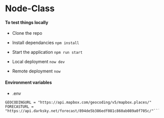 # Node-Class

#### To test things locally
- Clone the repo

- Install dependancies `npm install`

- Start the application `npm run start`

- Local deployment `now dev`

- Remote deployment `now`

#### Environment variables
- .env
```ACCESSTOKEN = "pk.eyJ1Ijoia2FzdWxlam9zZXBoIiwiYSI6ImNqdzRmdGI3aTBqdW00OW1nNm9peXZwMDgifQ.q1_149GP4lS7irY5ZidQ1Q"
GEOCODINGURL = "https://api.mapbox.com/geocoding/v5/mapbox.places/"
FORECASTURL = "https://api.darksky.net/forecast/894de5b386edf081c860ab089a0f705c/"```

